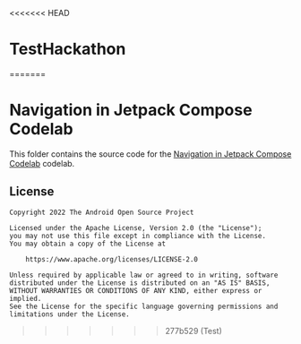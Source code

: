 <<<<<<< HEAD
# TestHackathon
=======
# Navigation in Jetpack Compose Codelab

This folder contains the source code for the
[Navigation in Jetpack Compose Codelab](https://developer.android.com/codelabs/jetpack-compose-navigation)
codelab.

## License
```
Copyright 2022 The Android Open Source Project

Licensed under the Apache License, Version 2.0 (the "License");
you may not use this file except in compliance with the License.
You may obtain a copy of the License at

    https://www.apache.org/licenses/LICENSE-2.0

Unless required by applicable law or agreed to in writing, software
distributed under the License is distributed on an "AS IS" BASIS,
WITHOUT WARRANTIES OR CONDITIONS OF ANY KIND, either express or implied.
See the License for the specific language governing permissions and
limitations under the License.
```

>>>>>>> 277b529 (Test)

